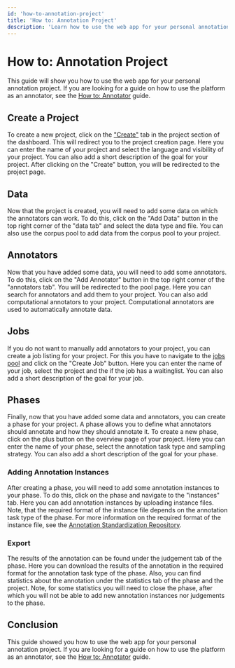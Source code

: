 ```yaml
---
id: 'how-to-annotation-project'
title: 'How to: Annotation Project'
description: 'Learn how to use the web app for your personal annotation project.'
---
```


# How to: Annotation Project

This guide will show you how to use the web app for your personal annotation project. If you are looking for a guide on how to use the platform as an annotator, see the [How to: Annotator](/guide/how-to-annotator) guide.

## Create a Project

To create a new project, click on the ["Create"](/phi/create) tab in the project section of the dashboard. This will redirect you to the project creation page. Here you can enter the name of your project and select the language and visibility of your project. You can also add a short description of the goal for your project. After clicking on the "Create" button, you will be redirected to the project page.  

## Data

Now that the project is created, you will need to add some data on which the annotators can work. To do this, click on the "Add Data" button in the top right corner of the "data tab" and select the data type and file. You can also use the corpus pool to add data from the corpus pool to your project.

## Annotators

Now that you have added some data, you will need to add some annotators. To do this, click on the "Add Annotator" button in the top right corner of the "annotators tab". You will be redirected to the pool page. Here you can search for annotators and add them to your project. You can also add computational annotators to your project. Computational annotators are used to automatically annotate data.

## Jobs

If you do not want to manually add annotators to your project, you can create a job listing for your project. For this you have to navigate to the [jobs pool](/pool/joblisting) and click on the "Create Job" button. Here you can enter the name of your job, select the project and the if the job has a waitinglist. You can also add a short description of the goal for your job.

## Phases

Finally, now that you have added some data and annotators, you can create a phase for your project. A phase allows you to define what annotators should annotate and how they should annotate it. To create a new phase, click on the plus button on the overview page of your project. Here you can enter the name of your phase, select the annotation task type and sampling strategy. You can also add a short description of the goal for your phase.

### Adding Annotation Instances

After creating a phase, you will need to add some annotation instances to your phase. To do this, click on the phase and navigate to the "instances" tab. Here you can add annotation instances by uploading instance files. Note, that the required format of the instance file depends on the annotation task type of the phase. For more information on the required format of the instance file, see the [Annotation Standardization Repository](https://github.com/ChangeIsKey/annotation_standardization).

### Export

The results of the annotation can be found under the judgement tab of the phase. Here you can download the results of the annotation in the required format for the annotation task type of the phase. Also, you can find statistics about the annotation under the statistics tab of the phase and the project.
Note, for some statistics you will need to close the phase, after which you will not be able to add new annotation instances nor judgements to the phase.

## Conclusion

This guide showed you how to use the web app for your personal annotation project. If you are looking for a guide on how to use the platform as an annotator, see the [How to: Annotator](/guide/how-to-annotator) guide.
